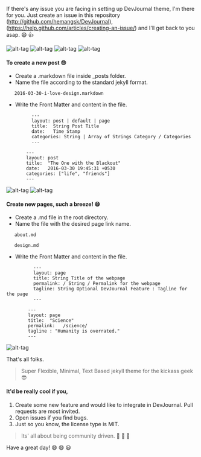 If there's any issue you are facing in setting up DevJournal theme, I'm there for you. Just create an issue in this repository (http://github.com/hemangsk/DevJournal), (https://help.github.com/articles/creating-an-issue/) and I'll get back to you asap. :smile: :+1:<br>

![alt-tag](https://farm8.staticflickr.com/7062/26385542743_1c7e6b8d9e_o.png)
![alt-tag](https://farm8.staticflickr.com/7320/26385629583_eac6861c48_o.png)
![alt-tag](https://farm8.staticflickr.com/7300/26895705412_d6365b9a14_o.png)
![alt-tag](https://farm8.staticflickr.com/7370/26956762406_cbfa7a2139_o.png)

#### To create a new post :sunglasses:

- Create a .markdown file inside _posts folder.
- Name the file according to the standard jekyll format.
```
   2016-03-30-i-love-design.markdown
```
- Write the Front Matter and content in the file.
    ```
          ---
          layout: post | default | page
          title:  String Post Title
          date:   Time Stamp
          categories: String | Array of Strings Category / Categories
          ---
    ```

    ```
        ---
        layout: post
        title:  "The One with the Blackout"
        date:   2016-03-30 19:45:31 +0530
        categories: ["life", "friends"]
        ---
    ```


![alt-tag](https://farm8.staticflickr.com/7660/26895189602_170af0a783_o.png)
![alt-tag](https://farm8.staticflickr.com/7594/26385450183_37116c6d32_o.png)


#### Create new pages, such a breeze! :smile:
- Create a .md file in the root directory.
- Name the file with the desired page link name.
```
   about.md
```
```
   design.md
```
- Write the Front Matter and content in the file.
```
          ---
          layout: page
          title: String Title of the webpage
          permalink: / String / Permalink for the webpage
          tagline: String Optional DevJournal Feature : Tagline for the page
          ---
```
```
        ---
        layout: page
        title:  "Science"
        permalink:   /science/
        tagline : "Humanity is overrated."
        ---
```

![alt-tag](https://farm8.staticflickr.com/7124/26895188812_65218d8652_o.png)


That's all folks.

>Super Flexible, Minimal, Text Based jekyll theme for the kickass geek :sunglasses:

#### It'd be really cool if you,<br>
1.  Create some new feature and would like to integrate in DevJournal. Pull requests are most invited.
2.  Open issues if you find bugs.
3.  Just so you know, the license type is MIT.


>Its' all about being community driven.  :bus: :bus: :dash:

Have a great day!  :smile: :smile: :smiley:

